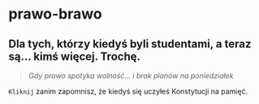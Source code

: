# prawo-brawo
## Dla tych, którzy kiedyś byli studentami, a teraz są... kimś więcej. Trochę.

> *Gdy prawo spotyka wolność... i brak planów na poniedziałek*

`Kliknij` zanim zapomnisz, że kiedyś się uczyłeś Konstytucji na pamięć.
